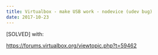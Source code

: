 ```yaml
---
title: Virtualbox - make USB work - nodevice (udev bug)
date: 2017-10-23
---
```


[SOLVED] with:

https://forums.virtualbox.org/viewtopic.php?t=59462

